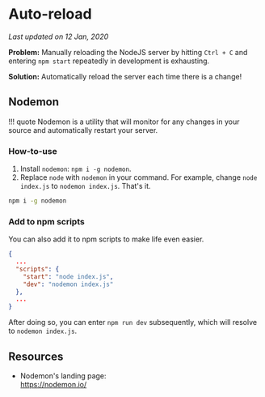 # Auto-reload

*Last updated on 12 Jan, 2020*

**Problem:** Manually reloading the NodeJS server by hitting `Ctrl + C` and entering `npm start` repeatedly in development is exhausting.

**Solution:** Automatically reload the server each time there is a change!

## Nodemon

!!! quote
    Nodemon is a utility that will monitor for any changes in your source and automatically restart your server.

### How-to-use
1. Install `nodemon`: `npm i -g nodemon`.
2. Replace `node` with `nodemon` in your command. For example, change `node index.js` to `nodemon index.js`. That's it.

``` bash
npm i -g nodemon
```

### Add to npm scripts
You can also add it to npm scripts to make life even easier.

``` json hl_lines="5"
{
  ...
  "scripts": {
    "start": "node index.js",
    "dev": "nodemon index.js"
  },
  ...
}
```

After doing so, you can enter `npm run dev` subsequently, which will resolve to `nodemon index.js`.

## Resources

- Nodemon's landing page:  
  <https://nodemon.io/>